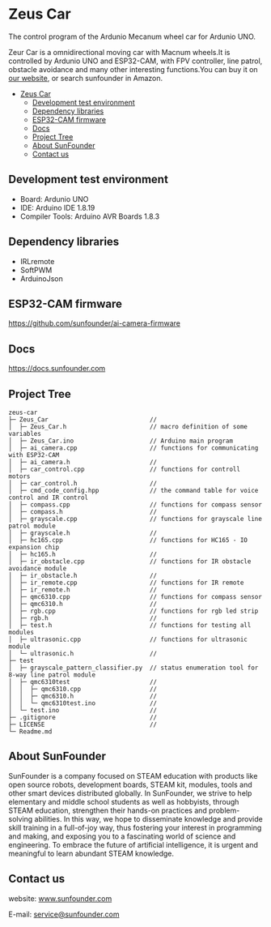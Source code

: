 # Zeus Car
The control program of the Ardunio Mecanum wheel car for Ardunio UNO.

Zeur Car is a  omnidirectional moving car with Macnum wheels.It is controlled by Ardunio UNO and ESP32-CAM, with FPV controller, line patrol, obstacle avoidance and many other interesting functions.You can buy it on [our website](https://www.sunfounder.com/), or search sunfounder in Amazon.

- [Zeus Car](#zeus-car)
  - [Development test environment](#development-test-environment)
  - [Dependency libraries](#dependency-libraries)
  - [ESP32-CAM firmware](#esp32-cam-firmware)
  - [Docs](#docs)
  - [Project Tree](#project-tree)
  - [About SunFounder](#about-sunfounder)
  - [Contact us](#contact-us)
## Development test environment
- Board: Ardunio UNO
- IDE: Arduino IDE 1.8.19
- Compiler Tools: Arduino AVR Boards 1.8.3

## Dependency libraries
- IRLremote
- SoftPWM
- ArduinoJson

## ESP32-CAM firmware
https://github.com/sunfounder/ai-camera-firmware
## Docs
https://docs.sunfounder.com

## Project Tree
```
zeus-car                               
├─ Zeus_Car                            //
│  ├─ Zeus_Car.h                       // macro definition of some variables
│  ├─ Zeus_Car.ino                     // Arduino main program
│  ├─ ai_camera.cpp                    // functions for communicating with ESP32-CAM
│  ├─ ai_camera.h                      //
│  ├─ car_control.cpp                  // functions for controll motors 
│  ├─ car_control.h                    //
│  ├─ cmd_code_config.hpp              // the command table for voice control and IR control
│  ├─ compass.cpp                      // functions for compass sensor
│  ├─ compass.h                        //
│  ├─ grayscale.cpp                    // functions for grayscale line patrol module
│  ├─ grayscale.h                      //
│  ├─ hc165.cpp                        // functions for HC165 - IO expansion chip
│  ├─ hc165.h                          //
│  ├─ ir_obstacle.cpp                  // functions for IR obstacle avoidance module
│  ├─ ir_obstacle.h                    //
│  ├─ ir_remote.cpp                    // functions for IR remote
│  ├─ ir_remote.h                      // 
│  ├─ qmc6310.cpp                      // functions for compass sensor
│  ├─ qmc6310.h                        //
│  ├─ rgb.cpp                          // functions for rgb led strip
│  ├─ rgb.h                            //
│  ├─ test.h                           // functions for testing all modules
│  ├─ ultrasonic.cpp                   // functions for ultrasonic module
│  └─ ultrasonic.h                     //
├─ test                                
│  ├─ grayscale_pattern_classifier.py  // status enumeration tool for 8-way line patrol module
│  ├─ qmc6310test                      //
│  │  ├─ qmc6310.cpp                   //
│  │  ├─ qmc6310.h                     //
│  │  └─ qmc6310test.ino               //
│  └─ test.ino                         //
├─ .gitignore                          //
├─ LICENSE                             //
└─ Readme.md  
```
## About SunFounder
SunFounder is a company focused on STEAM education with products like open source robots, development boards, STEAM kit, modules, tools and other smart devices distributed globally. In SunFounder, we strive to help elementary and middle school students as well as hobbyists, through STEAM education, strengthen their hands-on practices and problem-solving abilities. In this way, we hope to disseminate knowledge and provide skill training in a full-of-joy way, thus fostering your interest in programming and making, and exposing you to a fascinating world of science and engineering. To embrace the future of artificial intelligence, it is urgent and meaningful to learn abundant STEAM knowledge.

## Contact us
website:
    <a reaf="www.sunfounder.com">www.sunfounder.com</a>

E-mail:
    service@sunfounder.com
